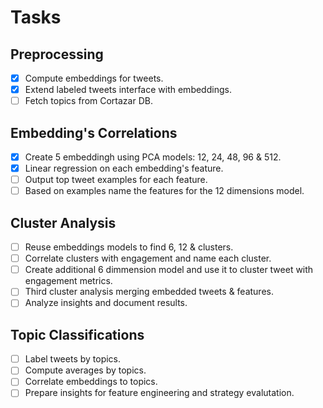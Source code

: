 # Tasks

## Preprocessing
- [X] Compute embeddings for tweets.
- [X] Extend labeled tweets interface with embeddings.
- [ ] Fetch topics from Cortazar DB.

## Embedding's Correlations
- [X] Create 5 embeddingh using PCA models: 12, 24, 48, 96 & 512.
- [X] Linear regression on each embedding's feature.
- [ ] Output top tweet examples for each feature.
- [ ] Based on examples name the features for the 12 dimensions model.

## Cluster Analysis
- [ ] Reuse embeddings models to find 6, 12 & clusters.
- [ ] Correlate clusters with engagement and name each cluster.
- [ ] Create additional 6 dimmension model and use it to cluster tweet with engagement metrics.
- [ ] Third cluster analysis merging embedded tweets & features.
- [ ] Analyze insights and document results.

## Topic Classifications
- [ ] Label tweets by topics.
- [ ] Compute averages by topics.
- [ ] Correlate embeddings to topics.
- [ ] Prepare insights for feature engineering and strategy evalutation.
